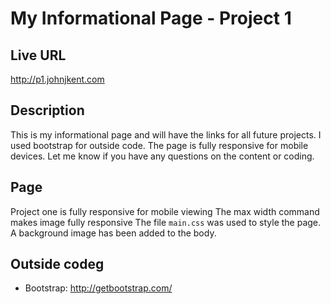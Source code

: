 # My Informational Page - Project 1

## Live URL
<http://p1.johnjkent.com>

## Description
This is my informational page and will have the links for all future projects. I used bootstrap for outside code. The page is fully responsive for mobile devices. Let me know if you have any questions on the content or coding. 

## Page
Project one is fully responsive for mobile viewing
The max width command makes image fully responsive
The file `main.css` was used to style the page.
A background image has been added to the body. 

## Outside codeg
* Bootstrap: http://getbootstrap.com/
